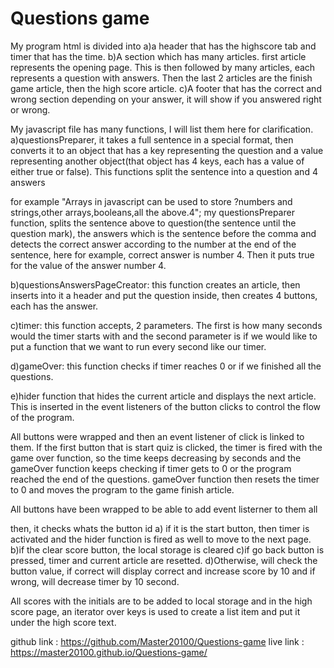 # Questions game
My program html is divided into 
a)a header that has the highscore tab and timer that has the time.
b)A section which has many articles.
first article represents the opening page. This is then followed by many articles, each represents a question with answers. Then the last 2 articles are the finish game article, then the high score article.
c)A footer that has the correct and wrong section depending on your answer, it will show if you answered right or wrong.

My javascript file has many functions, I will list them here for clarification.
a)questionsPreparer, it takes a full sentence in a special format, then converts it to an object that has a key representing the question and a value representing another object(that object has 4 keys, each has a value of either true or false). This functions split the sentence into a question and 4 answers

for example
"Arrays in javascript can be used to store ?numbers and strings,other arrays,booleans,all the above.4";
my questionsPreparer function, splits the sentence above to question(the sentence until the question mark), the answers which is the sentence before the comma and detects the correct answer according to the number at the end of the sentence, here for example, correct answer is number 4. Then it puts true for the value of the answer number 4.

b)questionsAnswersPageCreator: this function creates an article, then inserts into it a header and put the question inside, then creates 4 buttons, each has the answer.

c)timer: this function accepts, 2 parameters. The first is how many seconds would the timer starts with and the second parameter is if we would like to put a function that we want to run every second like our timer. 

d)gameOver: this function checks if timer reaches 0 or if we finished all the questions.


e)hider function that hides the current article and displays the next article. This is inserted in the event listeners of the button clicks to control the flow of the program.

All buttons were wrapped and then an event listener of click is linked to them.
If the first button that is start quiz is clicked, the timer is fired with the game over function, so the time keeps decreasing by seconds and the gameOver function keeps checking if timer gets to 0 or the program reached the end of the questions. gameOver function then resets the timer to 0 and moves the program to the game finish article.

All buttons have been wrapped to be able to add event listerner to them all

then, it checks whats the button id
a) if it is the start button, then timer is activated and the hider function is fired as well to move to the next page.
b)if the clear score button, the local storage is cleared
c)if go back button is pressed, timer and current article are resetted.
d)Otherwise, will check the button value, if correct will display correct and increase score by 10 and if wrong, will decrease timer by 10 second.

All scores with the initials are to be added to local storage and in the high score page, an iterator over keys is used to create a list item and put it under the high score text.

github link : https://github.com/Master20100/Questions-game
live link : https://master20100.github.io/Questions-game/
